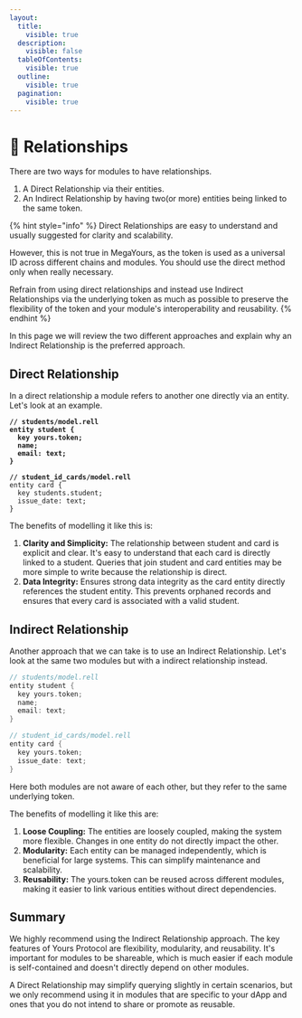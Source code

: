 ```yaml
---
layout:
  title:
    visible: true
  description:
    visible: false
  tableOfContents:
    visible: true
  outline:
    visible: true
  pagination:
    visible: true
---
```


# 🌈 Relationships

There are two ways for modules to have relationships.

1. A Direct Relationship via their entities.
2. An Indirect Relationship by having two(or more) entities being linked to the same token.

{% hint style="info" %}
Direct Relationships are easy to understand and usually suggested for clarity and scalability.

However, this is not true in MegaYours, as the token is used as a universal ID across different chains and modules. You should use the direct method only when really necessary.

Refrain from using direct relationships and instead use Indirect Relationships via the underlying token as much as possible to preserve the flexibility of the token and your module's interoperability and reusability.
{% endhint %}

In this page we will review the two different approaches and explain why an Indirect Relationship is the preferred approach.

## Direct Relationship

In a direct relationship a module refers to another one directly via an entity. Let's look at an example.

<pre class="language-kotlin"><code class="lang-kotlin"><strong>// students/model.rell
</strong><strong>entity student {
</strong><strong>  key yours.token;
</strong><strong>  name;
</strong><strong>  email: text;
</strong><strong>}
</strong><strong>
</strong><strong>// student_id_cards/model.rell
</strong>entity card {
  key students.student;
  issue_date: text;
}
</code></pre>

The benefits of modelling it like this is:

1. **Clarity and Simplicity:** The relationship between student and card is explicit and clear. It's easy to understand that each card is directly linked to a student. Queries that join student and card entities may be more simple to write because the relationship is direct.
2. **Data Integrity:** Ensures strong data integrity as the card entity directly references the student entity. This prevents orphaned records and ensures that every card is associated with a valid student.

## Indirect Relationship

Another approach that we can take is to use an Indirect Relationship. Let's look at the same two modules but with a indirect relationship instead.

```kotlin
// students/model.rell
entity student {
  key yours.token;
  name;
  email: text;
}

// student_id_cards/model.rell
entity card {
  key yours.token;
  issue_date: text;
}
```

Here both modules are not aware of each other, but they refer to the same underlying token.&#x20;

The benefits of modelling it like this are:

1. **Loose Coupling:** The entities are loosely coupled, making the system more flexible. Changes in one entity do not directly impact the other.
2. **Modularity:** Each entity can be managed independently, which is beneficial for large systems. This can simplify maintenance and scalability.
3. **Reusability:** The yours.token can be reused across different modules, making it easier to link various entities without direct dependencies.

## Summary

We highly recommend using the Indirect Relationship approach. The key features of Yours Protocol are flexibility, modularity, and reusability. It's important for modules to be shareable, which is much easier if each module is self-contained and doesn't directly depend on other modules.

A Direct Relationship may simplify querying slightly in certain scenarios, but we only recommend using it in modules that are specific to your dApp and ones that you do not intend to share or promote as reusable.

